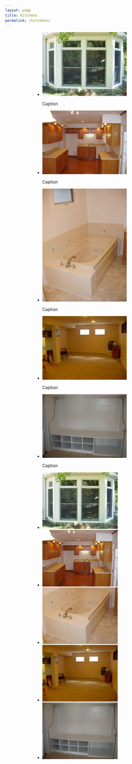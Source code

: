 ```yaml
---
layout: page
title: Kitchens
permalink: /kitchens/
---
```

<script>
$(window).load(function() {
  // The slider being synced must be initialized first
  $('#carousel').flexslider({
    animation: "slide",
    controlNav: false,
    animationLoop: false,
    slideshow: false,
    itemWidth: 180,
    maxItems: 4,
    itemMargin: 5,
    asNavFor: '#mainslider'
  });
  $('#mainslider').flexslider({
    animation: "slide",
    controlNav: false,
    animationLoop: false,
    slideshow: false,
    sync: "#carousel",
    smoothHeight: true
  });
})
</script>

<div style="padding: 0 100px;">

<div id="mainslider" class="flexslider">
  <ul class="slides">
    <li>
      <img src="/images/windoors.jpg" />
      <p class="flex-caption">Caption</p>
    </li>
    <li>
      <img src="/images/kitchens.jpg" />
      <p class="flex-caption">Caption</p>
    </li>
    <li>
      <img src="/images/bathrooms.jpg" />
      <p class="flex-caption">Caption</p>
    </li>
    <li>
      <img src="/images/basements.jpg" />
      <p class="flex-caption">Caption</p>
    </li>
    <li>
	<img src="/images/general.jpg" alt="">
	<p class="flex-caption">Caption</p>
    </li>
  </ul>
</div>

<div id="carousel" class="flexslider">
  <ul class="slides">
    <li>
      <img src="/images/windoors-thumb.jpg" />
    </li>
    <li>
      <img src="/images/kitchens-thumb.jpg" />
    </li>
    <li>
      <img src="/images/bathrooms-thumb.jpg" />
    </li>
    <li>
      <img src="/images/basements-thumb.jpg" />
    </li>
    <li>
      <img src="/images/general-thumb.jpg" />
    </li>
  </ul>
</div>

</div>